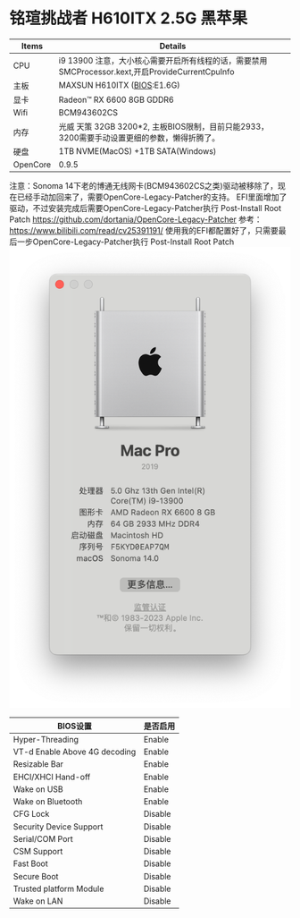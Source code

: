# 铭瑄挑战者 H610ITX 2.5G 黑苹果
Items | Details
--- | ---
CPU | i9 13900 注意，大小核心需要开启所有线程的话，需要禁用SMCProcessor.kext,开启ProvideCurrentCpuInfo
主板 |  MAXSUN H610ITX ([BIOS](https://www.maxsun.com.cn/2022/0512/5728.html):E1.6G)
显卡 | Radeon™ RX 6600 8GB GDDR6
Wifi |  BCM943602CS
内存 | 光威 天策 32GB 3200*2, 主板BIOS限制，目前只能2933，3200需要手动设置更细的参数，懒得折腾了。 
硬盘 | 1TB NVME(MacOS) +1TB SATA(Windows) 
OpenCore | 0.9.5 
注意：Sonoma 14下老的博通无线网卡(BCM943602CS之类)驱动被移除了，现在已经手动加回来了，需要OpenCore-Legacy-Patcher的支持。
EFI里面增加了驱动，不过安装完成后需要OpenCore-Legacy-Patcher执行 Post-Install Root Patch
https://github.com/dortania/OpenCore-Legacy-Patcher
参考：https://www.bilibili.com/read/cv25391191/
使用我的EFI都配置好了，只需要最后一步OpenCore-Legacy-Patcher执行 Post-Install Root Patch
![](AboutMac.png)


 BIOS设置 | 是否启用 
--- | ---
 Hyper-Threading | Enable
 VT-d Enable Above 4G decoding | Enable
 Resizable Bar | Enable
 EHCI/XHCI Hand-off | Enable
 Wake on USB | Enable
 Wake on Bluetooth | Enable
 CFG Lock | Disable
 Security Device Support | Disable
 Serial/COM Port | Disable
 CSM Support | Disable
 Fast Boot | Disable
 Secure Boot | Disable
 Trusted platform Module | Disable
 Wake on LAN | Disable
